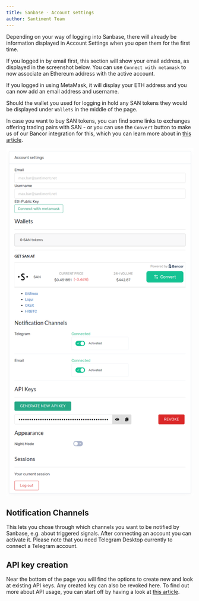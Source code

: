 ```yaml
---
title: Sanbase - Account settings
author: Santiment Team
---
```


Depending on your way of logging into Sanbase, there will already be
information displayed in Account Settings when you open them for the
first time.



If you logged in by email first, this section will show your email
address, as displayed in the screenshot below. You can use `Connect
with metamask` to now associate an Ethereum address with the active
account.

If you logged in using MetaMask, it will display your ETH address and
you can now add an email address and username.



Should the wallet you used for logging in hold any SAN tokens they would
be displayed under `Wallets` in the middle of the page.

In case you want to buy SAN tokens, you can find some links to exchanges
offering trading pairs with SAN - or you can use the `Convert` button
to make us of our Bancor integration for this, which you can learn more
about in [this
article](/general/san-tokens/buy-san-tokens-using-bancor/).

![](12_account_settings.png)

## Notification Channels

This lets you chose through which channels you want to be notified by
Sanbase, e.g. about triggered signals. After connecting an account you
can activate it. Please note that you need Telegram Desktop currently to
connect a Telegram account.

## API key creation

Near the bottom of the page you will find the options to create new and
look at existing API keys. Any created key can also be revoked here. To
find out more about API usage, you can start off by having a look at
[this
article](/sanapi/about/getting-started/).
